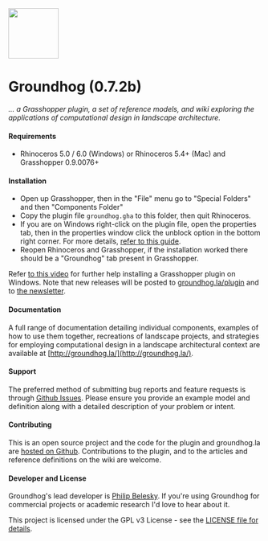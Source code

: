 <img width=100 src="https://cdn.rawgit.com/philipbelesky/groundhog/develop/site/assets/logo.svg">

<!-- included as a pdf in the release -->

# Groundhog (0.7.2b)

*... a Grasshopper plugin, a set of reference models, and wiki exploring the applications of computational design in landscape architecture.*

#### Requirements

- Rhinoceros 5.0 / 6.0 (Windows) or Rhinoceros 5.4+ (Mac) and Grasshopper 0.9.0076+

#### Installation

- Open up Grasshopper, then in the "File" menu go to "Special Folders" and then "Components Folder"
- Copy the plugin file `groundhog.gha` to this folder, then quit Rhinoceros.
- If you are on Windows right-click on the plugin file, open the properties tab, then in the properties window click the unblock option in the bottom right corner. For more details, [refer to this guide](https://blogs.msdn.microsoft.com/delay/p/unblockingdownloadedfile/).
- Reopen Rhinoceros and Grasshopper, if the installation worked there should be a "Groundhog" tab present in Grasshopper.

Refer [to this video](https://www.youtube.com/watch?v=TB5wkh79Pv4) for further help installing a Grasshopper plugin on Windows. Note that new releases will be posted to [groundhog.la/plugin](http://groundhog.la/plugin/) and to [the newsletter](http://eepurl.com/c-0nNL).

#### Documentation

A full range of documentation detailing individual components, examples of how to use them together, recreations of landscape projects, and strategies for employing computational design in a landscape architectural context are available at [http://groundhog.la/](http://groundhog.la/).

#### Support

The preferred method of submitting bug reports and feature requests is through [Github Issues](https://github.com/philipbelesky/groundhog/issues). Please ensure you provide an example model and definition along with a detailed description of your problem or intent.

#### Contributing

This is an open source project and the code for the plugin and groundhog.la are [hosted on Github](https://github.com/philipbelesky/groundhog). Contributions to the plugin, and to the articles and reference definitions on the wiki are welcome.

#### Developer and License

Groundhog's lead developer is [Philip Belesky](http://philipbelesky.com). If you're using Groundhog for commercial projects or academic research I'd love to hear about it.

This project is licensed under the GPL v3 License - see the [LICENSE file for details](https://github.com/philipbelesky/groundhog/blob/develop/LICENSE).

